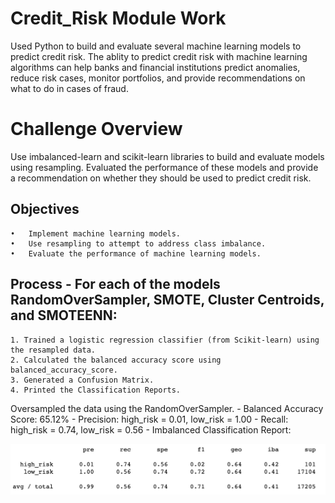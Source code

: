 # Credit_Risk Module Work
Used Python to build and evaluate several machine learning models to predict credit risk. The ablity to predict credit risk with machine learning algorithms can help banks and financial institutions predict anomalies, reduce risk cases, monitor portfolios, and provide recommendations on what to do in cases of fraud.

# Challenge Overview

Use imbalanced-learn and scikit-learn libraries to build and evaluate models using resampling. Evaluated the performance of these models and provide a recommendation on whether they should be used to predict credit risk.

## Objectives

	•	Implement machine learning models.
	•	Use resampling to attempt to address class imbalance.
	•	Evaluate the performance of machine learning models.

## Process - For each of the models RandomOverSampler, SMOTE, Cluster Centroids, and SMOTEENN:

	1. Trained a logistic regression classifier (from Scikit-learn) using the resampled data.
	2. Calculated the balanced accuracy score using balanced_accuracy_score.
	3. Generated a Confusion Matrix.
	4. Printed the Classification Reports.

Oversampled the data using the RandomOverSampler.
	- Balanced Accuracy Score: 65.12%
	- Precision: high_risk = 0.01, low_risk = 1.00
	- Recall: high_risk = 0.74, low_risk = 0.56
	- Imbalanced Classification Report:
	
![alt text](https://github.com/Al-Huneidi/Credit_Risk/blob/master/ScreenShots/credit-risk-resampling/RandomOverSampler_Class_Report.png)
